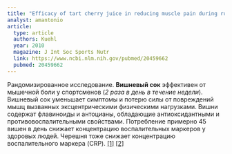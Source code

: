 ```yaml
---
title: "Efficacy of tart cherry juice in reducing muscle pain during running: A randomized controlled trial"
analyst: amantonio
article:
  type: article
  authors: Kuehl
  year: 2010
  magazine: J Int Soc Sports Nutr
  link: https://www.ncbi.nlm.nih.gov/pubmed/20459662
  pubmed: 20459662
---
```


Рандомизированное исследование. **Вишневый сок** эффективен от мышечной боли у спортсменов (*2 раза в день в течение недели*). Вишневый сок уменьшает симптомы и потерю силы от повреждений мышц вызванных эксцентрическими физическими нагрузками. Вишни содержат флавиноиды и антоцианы, обладающие антиоксидантными и противовоспалительными свойствами. Потребление примерно 45 вишен в день снижает концентрацию воспалительных маркеров у здоровых людей. Черешня тоже снижает концентрацию воспалительного маркера (CRP). [[1]](https://www.ncbi.nlm.nih.gov/pubmed/15219719) [[2]](https://www.ncbi.nlm.nih.gov/pubmed/11695879)
